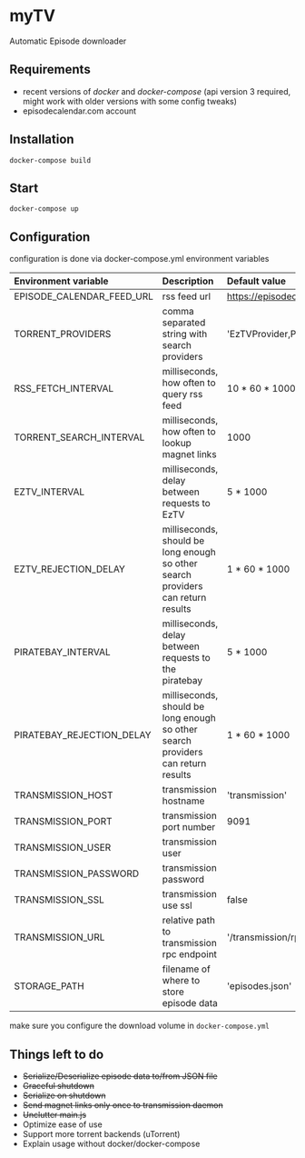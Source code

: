 # myTV
Automatic Episode downloader

## Requirements
- recent versions of _docker_ and _docker-compose_ (api version 3 required, might work with older versions with some config tweaks)
- episodecalendar.com account

## Installation
```
docker-compose build
```
## Start
```
docker-compose up
```
## Configuration
configuration is done via docker-compose.yml environment variables

| Environment variable      | Description                       | Default value              |
|:------------------------- |:--------------------------------- |:-------------------------- |
|EPISODE_CALENDAR_FEED_URL | rss feed url | https://episodecalendar.com/... |
|TORRENT_PROVIDERS | comma separated string with search providers | 'EzTVProvider,PirateBayProvider' |
|RSS_FETCH_INTERVAL | milliseconds, how often to query rss feed | 10 * 60 * 1000 |
|TORRENT_SEARCH_INTERVAL | milliseconds, how often to lookup magnet links | 1000 |
|EZTV_INTERVAL | milliseconds, delay between requests to EzTV | 5 * 1000 |
|EZTV_REJECTION_DELAY | milliseconds, should be long enough so other search providers can return results | 1 * 60 * 1000 |
|PIRATEBAY_INTERVAL | milliseconds, delay between requests to the piratebay | 5 * 1000 |
|PIRATEBAY_REJECTION_DELAY | milliseconds, should be long enough so other search providers can return results | 1 * 60 * 1000 |
|TRANSMISSION_HOST | transmission hostname | 'transmission' |
|TRANSMISSION_PORT | transmission port number | 9091 |
|TRANSMISSION_USER | transmission user | |
|TRANSMISSION_PASSWORD | transmission password | |
|TRANSMISSION_SSL | transmission use ssl | false |
|TRANSMISSION_URL | relative path to transmission rpc endpoint | '/transmission/rpc' |
|STORAGE_PATH | filename of where to store episode data | 'episodes.json' |

make sure you configure the download volume in ```docker-compose.yml```

## Things left to do
- ~~Serialize/Deserialize episode data to/from JSON file~~
- ~~Graceful shutdown~~
- ~~Serialize on shutdown~~
- ~~Send magnet links only once to transmission daemon~~
- ~~Unclutter main.js~~
- Optimize ease of use
- Support more torrent backends (uTorrent)
- Explain usage without docker/docker-compose
